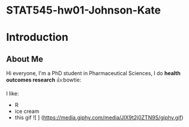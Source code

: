 # STAT545-hw01-Johnson-Kate

# Introduction

## About Me

Hi everyone, I'm a PhD student in Pharmaceutical Sciences, I do **health outcomes research** :thumbsup::bowtie:

I like:
  - R
  - ice cream
  - this gif ![ ] (https://media.giphy.com/media/JIX9t2j0ZTN9S/giphy.gif)